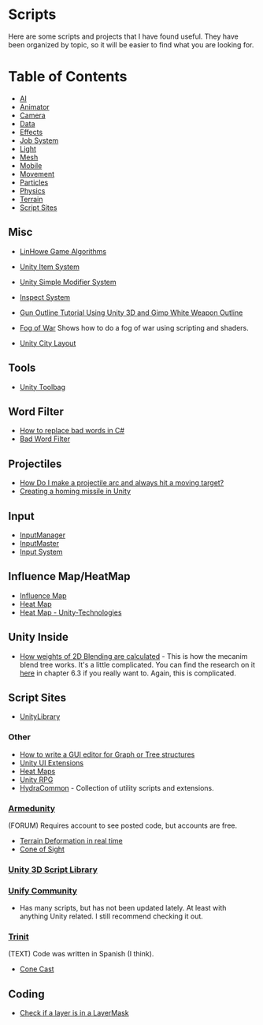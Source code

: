 # Scripts
Here are some scripts and projects that I have found useful. They have been organized by topic, so it will be easier to find what you are looking for.
# Table of Contents
* [AI](https://github.com/Endarren/Unity_Resources/blob/master/Scripts/AI.md)
* [Animator](https://github.com/Endarren/Unity_Resources/blob/master/Scripts/Animator.md)
* [Camera](https://github.com/Endarren/Unity_Resources/blob/master/Scripts/Camera.md)
* [Data](https://github.com/Endarren/Unity_Resources/blob/master/Scripts/Data.md)
* [Effects](https://github.com/Endarren/Unity_Resources/blob/master/Scripts/Effects.md)
* [Job System](https://github.com/Endarren/Unity_Resources/blob/master/Scripts/JobSystem.md)
* [Light](https://github.com/Endarren/Unity_Resources/blob/master/Scripts/Light.md)
* [Mesh](https://github.com/Endarren/Unity_Resources/blob/master/Scripts/Mesh.md)
* [Mobile](https://github.com/Endarren/Unity_Resources/blob/master/Scripts/Mobile.md)
* [Movement](https://github.com/Endarren/Unity_Resources/blob/master/Scripts/Movement.md)
* [Particles](https://github.com/Endarren/Unity_Resources/blob/master/Scripts/Particles.md)
* [Physics](https://github.com/Endarren/Unity_Resources/blob/master/Scripts/Physics.md)
* [Terrain](https://github.com/Endarren/Unity_Resources/blob/master/Scripts/Terrain.md)
* [Script Sites](#script-sites)

## Misc
* [LinHowe Game Algorithms](https://github.com/IceLanguage/LinHoweGameAlgorithm)

* [Unity Item System](https://github.com/DylanYasen/unity-item-system)

* [Unity Simple Modifier System](https://github.com/DreamHarvesters/unity-simple-modifier-system)
* [Inspect System](https://github.com/DuckBoss/InspectSystem-Unity)

* [Gun Outline Tutorial Using Unity 3D and Gimp White Weapon Outline](https://www.youtube.com/watch?v=yPLV3x6sjG0)
* [Fog of War](https://github.com/krazzei/FoW_shadow_map) Shows how to do a fog of war using scripting and shaders.

* [Unity City Layout](https://github.com/sonicth/UnityCityLayout)
## Tools
* [Unity Toolbag](https://github.com/nickgravelyn/UnityToolbag)

## Word Filter
* [How to replace bad words in C#](https://forum.unity.com/threads/how-to-replace-bad-words-in-c.277673/)
* [Bad Word Filter](https://forum.unity.com/threads/c-bad-words-filter.312198/)


## Projectiles

* [How Do I make a projectile arc and always hit a moving target?](https://answers.unity.com/questions/448681/how-do-i-make-a-projectile-arc-and-always-hit-a-mo.html)
* [Creating a homing missile in Unity](https://www.gamedev.net/articles/programming/general-and-gameplay-programming/creating-a-homing-missile-in-unity-r3588)

## Input

* [InputManager](https://github.com/daemon3000/InputManager)
* [InputMaster](https://github.com/thebeardphantom/InputMaster)
* [Input System](https://github.com/SaldayOpen/InputSystem)

## Influence Map/HeatMap
* [Influence Map](https://github.com/AliKarimi74/InfluenceMap)
* [Heat Map](https://github.com/karl-/unity-heatmap)
* [Heat Map - Unity-Technologies](https://bitbucket.org/Unity-Technologies/heatmaps)



## Unity Inside
* [How weights of 2D Blending are calculated](https://answers.unity.com/questions/1206428/how-weights-of-2d-blending-are-calculated.html) - This is how the mecanim blend tree works.  It's a little complicated.  You can find the research on it [here](http://runevision.com/thesis/rune_skovbo_johansen_thesis.pdf) in chapter 6.3 if you really want to.  Again, this is complicated.

## Script Sites
* [UnityLibrary](https://github.com/UnityCommunity/UnityLibrary)

### Other
* [How to write a GUI editor for Graph or Tree structures](https://stackoverflow.com/questions/17593101/how-to-write-a-gui-editor-for-graph-or-tree-structures)
* [Unity UI Extensions](https://bitbucket.org/maulikkaloliya/unity-ui-extensions-new/src/54637fbbd9fc6418ac4febffef0c65b7b0f3b2d0/Scripts/?at=develop_5.3)
* [Heat Maps](https://bitbucket.org/Unity-Technologies/heatmaps)
* [Unity RPG](https://bitbucket.org/generalbrolys/rpg-unity/src/9a3695e636ff?at=master)
* [HydraCommon](https://bitbucket.org/thisishydra/hydracommon/src/3ad5f7c37ffc?at=master) - Collection of utility scripts and extensions.
### [Armedunity](http://armedunity.com/index.php?)
(FORUM) Requires account to see posted code, but accounts are free.
* [Terrain Deformation in real time](https://armedunity.com/topic/5-unity3d-terrain-deformation-real-time/)
* [Cone of Sight](https://armedunity.com/topic/10352-cone-of-sight/)
### [Unity 3D Script Library](http://unity3dscriptlibrary.codeplex.com/)
### [Unify Community](http://wiki.unity3d.com/index.php/Main_Page)
* Has many scripts, but has not been updated lately.  At least with anything Unity related.  I still recommend checking it out.
### [Trinit](http://trinit.es/unity/)
(TEXT) Code was written in Spanish (I think).
* [Cone Cast](trinit.es/unity/scripts/csharp/raycast/Conecast.cs) 

## Coding

* [Check if a layer is in a LayerMask](https://answers.unity.com/questions/50279/check-if-layer-is-in-layermask.html)

